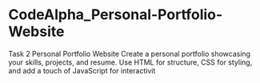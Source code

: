 # CodeAlpha_Personal-Portfolio-Website
Task 2
Personal Portfolio Website
Create a personal portfolio showcasing your skills,
projects, and resume. Use HTML for structure, CSS
for styling, and add a touch of JavaScript for
interactivit

